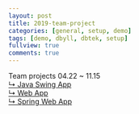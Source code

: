 ```yaml
---
layout: post
title: 2019-team-project
categories: [general, setup, demo]
tags: [demo, dbyll, dbtek, setup]
fullview: true
comments: true
---
```


Team projects 04.22 ~ 11.15<br>
<a class="btn btn-default" href="https://jnuho.github.io/food">↳ Java Swing App</a><br>
<a class="btn btn-default" href="https://jnuho.github.io/parking">↳ Web App</a><br>
<a class="btn btn-default" href="https://jnuho.github.io/developmental">↳ Spring Web App</a><br>